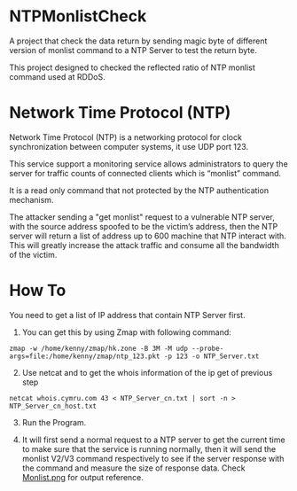 # NTPMonlistCheck
A project that check the data return by sending magic byte of different version of monlist command to a NTP Server to test the return byte.

This project designed to checked the reflected ratio of NTP monlist command used at RDDoS.

# Network Time Protocol (NTP) 

Network Time Protocol (NTP) is a networking protocol for clock synchronization between computer systems, it use UDP port 123.

This service support a monitoring service allows administrators to query the server for traffic counts of connected clients which is “monlist” command. 

It is a read only command that not protected by the NTP authentication mechanism. 

The attacker sending a "get monlist" request to a vulnerable NTP server, with the source address spoofed to be the victim’s address, then the NTP server will return a list of address up to 600 machine that NTP interact with. This will greatly increase the attack traffic and consume all the bandwidth of the victim.

# How To
You need to get a list of IP address that contain NTP Server first.

1. You can get this by using Zmap with following command:
```
zmap -w /home/kenny/zmap/hk.zone -B 3M -M udp --probe-args=file:/home/kenny/zmap/ntp_123.pkt -p 123 -o NTP_Server.txt
```

2. Use netcat and to get the whois information of the ip get of previous step
```
netcat whois.cymru.com 43 < NTP_Server_cn.txt | sort -n > NTP_Server_cn_host.txt
```

3. Run the Program. 

4. It will first send a normal request to a NTP server to get the current time to make sure that the service is running normally, then it will send the monlist V2/V3 command respectively to see if the server response with the command and measure the size of response data.
Check [Monlist.png](../../blob/master/Monlist.png) for output reference.
